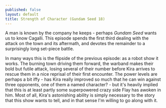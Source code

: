 ```yaml
---
published: false
layout: default
title: Strength of Character (Gundam Seed 18)
---
```

A man is known by the company he keeps - perhaps *Gundam Seed* wants us to know Cagalli. This episode spends the first third dealing with the attack on the town and its aftermath, and devotes the remainder to a surprisingly long set-piece battle.

In many ways this is the flipside of the previous episode: as a robot show it works. The burning town driving them forward, the warband makes their bold but futile attack, losing several of their number before Kira arrives to rescue them in a nice reprisal of their first encounter. The power levels are perhaps a bit iffy - has Kira really improved so much that he can win against three opponents, one of them a named character? - but it's heavily implied that this is at least partly some superpowered crazy side Flay has awoken in him. Most of all, Kira's astonishing ability is simply necessary to the story that this show wants to tell, and in that sense I'm willing to go along with it.